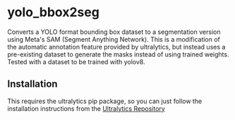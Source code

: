 # yolo_bbox2seg
Converts a YOLO format bounding box dataset to a segmentation version using Meta's SAM (Segment Anything Network). This is a modification of the automatic annotation feature provided by ultralytics, but instead uses a pre-existing dataset to generate the masks instead of using trained weights. 
Tested with a dataset to be trained with yolov8.

## Installation
This requires the ultralytics pip package, so you can just follow the installation instructions from the [Ultralytics Repository](https://github.com/ultralytics/ultralytics)
